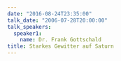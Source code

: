 ```yaml
---
date: "2016-08-24T23:35:00"
talk_date: "2006-07-28T20:00:00"
talk_speakers:
  speaker1:
    name: Dr. Frank Gottschald
title: Starkes Gewitter auf Saturn
---
```


